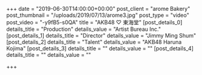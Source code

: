 +++
date = "2019-06-30T14:00:00+00:00"
post_client = "arome Bakery"
post_thumbnail = "/uploads/2019/07/13/arome3.jpg"
post_type = "video"
post_video = "-y9fB5-s0QA"
title = "AKB48 ♡ 東海堂"
[post_details_0]
details_title = "Production"
details_value = "Artist Bureau Inc."
[post_details_1]
details_title = "Director"
details_value = "Jimmy Ming Shum"
[post_details_2]
details_title = "Talent"
details_value = "AKB48 Haruna Kojima"
[post_details_3]
details_title = ""
details_value = ""
[post_details_4]
details_title = ""
details_value = ""

+++

